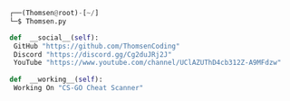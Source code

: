 <!-- <p align=center><img width=90% src="banner.gif"></img></p> -->
















```python
┌──(Thomsen@root)-[~/]
└─$ Thomsen.py

def  __social__(self):
 GitHub "https://github.com/ThomsenCoding"
 Discord "https://discord.gg/Cg2duJRj2J"
 YouTube "https://www.youtube.com/channel/UClAZUThD4cb312Z-A9MFdzw"
  
def  __working__(self):
 Working On "CS-GO Cheat Scanner"
```
